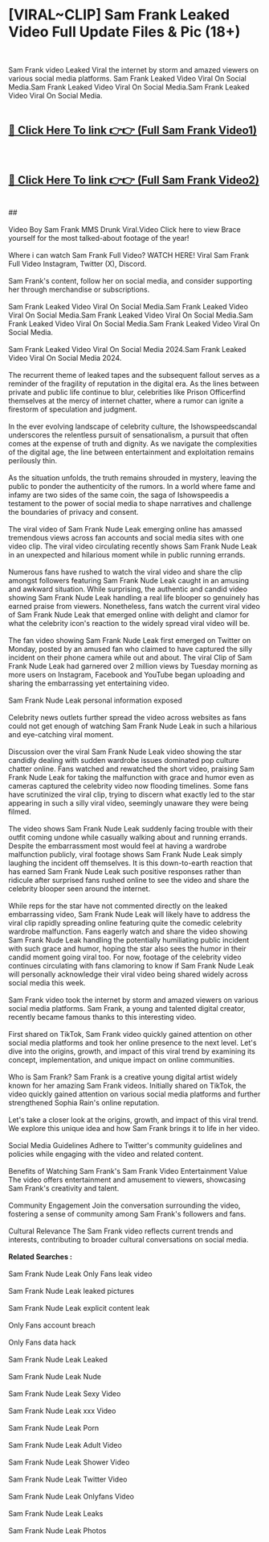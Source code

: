 # [VIRAL~CLIP] Sam Frank Leaked Video Full Update Files & Pic (18+) <br>
<br>

Sam Frank video Leaked Viral the internet by storm and amazed viewers on various social media platforms. Sam Frank Leaked Video Viral On Social Media.Sam Frank Leaked Video Viral On Social Media.Sam Frank Leaked Video Viral On Social Media.<br>
 <br>

##  <a href="https://play.trustnlinepharmacy.us?title=Full Sam_Frank&ref=git">🔴 Click Here To link 👉👉 (Full Sam Frank Video1)</a><br>
  <br>

##  <a href="https://play.trustnlinepharmacy.us?title=Full Sam_Frank&ref=git">🔴 Click Here To link 👉👉 (Full Sam Frank Video2)</a><br>
  <br>
  ##


  <br>

  <br>
Video Boy Sam Frank MMS Drunk Viral.Video Click here to view Brace yourself for the most talked-about footage of the year!
<br><br>
Where i can watch Sam Frank Full Video? WATCH HERE! Viral Sam Frank Full Video Instagram, Twitter (X), Discord.
<br><br>
Sam Frank's content, follow her on social media, and consider supporting her through merchandise or subscriptions.
<br><br>
Sam Frank Leaked Video Viral On Social Media.Sam Frank Leaked Video Viral On Social Media.Sam Frank Leaked Video Viral On Social Media.Sam Frank Leaked Video Viral On Social Media.Sam Frank Leaked Video Viral On Social Media.
<br><br>
Sam Frank Leaked Video Viral On Social Media 2024.Sam Frank Leaked Video Viral On Social Media 2024.
<br><br>
The recurrent theme of leaked tapes and the subsequent fallout serves as a reminder of the fragility of reputation in the digital era. As the lines between private and public life continue to blur, celebrities like Prison Officerfind themselves at the mercy of internet chatter, where a rumor can ignite a firestorm of speculation and judgment.
<br><br>
In the ever evolving landscape of celebrity culture, the Ishowspeedscandal underscores the relentless pursuit of sensationalism, a pursuit that often comes at the expense of truth and dignity. As we navigate the complexities of the digital age, the line between entertainment and exploitation remains perilously thin.
<br><br>
As the situation unfolds, the truth remains shrouded in mystery, leaving the public to ponder the authenticity of the rumors. In a world where fame and infamy are two sides of the same coin, the saga of Ishowspeedis a testament to the power of social media to shape narratives and challenge the boundaries of privacy and consent.
<br><br>
The viral video of Sam Frank Nude Leak emerging online has amassed tremendous views across fan accounts and social media sites with one video clip. The viral video circulating recently shows Sam Frank Nude Leak in an unexpected and hilarious moment while in public running errands.
<br><br>
Numerous fans have rushed to watch the viral video and share the clip amongst followers featuring Sam Frank Nude Leak caught in an amusing and awkward situation. While surprising, the authentic and candid video showing Sam Frank Nude Leak handling a real life blooper so genuinely has earned praise from viewers. Nonetheless, fans watch the current viral video of Sam Frank Nude Leak that emerged online with delight and clamor for what the celebrity icon's reaction to the widely spread viral video will be.
<br><br>
The fan video showing Sam Frank Nude Leak first emerged on Twitter on Monday, posted by an amused fan who claimed to have captured the silly incident on their phone camera while out and about. The viral Clip of Sam Frank Nude Leak had garnered over 2 million views by Tuesday morning as more users on Instagram, Facebook and YouTube began uploading and sharing the embarrassing yet entertaining video.
<br><br>
Sam Frank Nude Leak personal information exposed
<br><br>
Celebrity news outlets further spread the video across websites as fans could not get enough of watching Sam Frank Nude Leak in such a hilarious and eye-catching viral moment.
<br><br>
Discussion over the viral Sam Frank Nude Leak video showing the star candidly dealing with sudden wardrobe issues dominated pop culture chatter online. Fans watched and rewatched the short video, praising Sam Frank Nude Leak for taking the malfunction with grace and humor even as cameras captured the celebrity video now flooding timelines. Some fans have scrutinized the viral clip, trying to discern what exactly led to the star appearing in such a silly viral video, seemingly unaware they were being filmed.
<br><br>
The video shows Sam Frank Nude Leak suddenly facing trouble with their outfit coming undone while casually walking about and running errands. Despite the embarrassment most would feel at having a wardrobe malfunction publicly, viral footage shows Sam Frank Nude Leak simply laughing the incident off themselves. It is this down-to-earth reaction that has earned Sam Frank Nude Leak such positive responses rather than ridicule after surprised fans rushed online to see the video and share the celebrity blooper seen around the internet.
<br><br>
While reps for the star have not commented directly on the leaked embarrassing video, Sam Frank Nude Leak will likely have to address the viral clip rapidly spreading online featuring quite the comedic celebrity wardrobe malfunction. Fans eagerly watch and share the video showing Sam Frank Nude Leak handling the potentially humiliating public incident with such grace and humor, hoping the star also sees the humor in their candid moment going viral too. For now, footage of the celebrity video continues circulating with fans clamoring to know if Sam Frank Nude Leak will personally acknowledge their viral video being shared widely across social media this week.
<br><br>
Sam Frank video took the internet by storm and amazed viewers on various social media platforms. Sam Frank, a young and talented digital creator, recently became famous thanks to this interesting video.
<br><br>
First shared on TikTok, Sam Frank video quickly gained attention on other social media platforms and took her online presence to the next level. Let's dive into the origins, growth, and impact of this viral trend by examining its concept, implementation, and unique impact on online communities.
<br><br>
Who is Sam Frank? Sam Frank is a creative young digital artist widely known for her amazing Sam Frank videos. Initially shared on TikTok, the video quickly gained attention on various social media platforms and further strengthened Sophia Rain's online reputation.
<br><br>
Let's take a closer look at the origins, growth, and impact of this viral trend. We explore this unique idea and how Sam Frank brings it to life in her video.
<br><br>
Social Media Guidelines Adhere to Twitter's community guidelines and policies while engaging with the video and related content.
<br><br>
Benefits of Watching Sam Frank's Sam Frank Video Entertainment Value The video offers entertainment and amusement to viewers, showcasing Sam Frank's creativity and talent.
<br><br>
Community Engagement Join the conversation surrounding the video, fostering a sense of community among Sam Frank's followers and fans.
<br><br>
Cultural Relevance The Sam Frank video reflects current trends and interests, contributing to broader cultural conversations on social media.
<br><br>
<strong>Related Searches :</strong>
<br><br>
Sam Frank Nude Leak Only Fans leak video
<br><br>
Sam Frank Nude Leak leaked pictures
<br><br>
Sam Frank Nude Leak explicit content leak
<br><br>
Only Fans account breach
<br><br>
Only Fans data hack
<br><br>
Sam Frank Nude Leak Leaked
<br><br>
Sam Frank Nude Leak Nude
<br><br>
Sam Frank Nude Leak Sexy Video
<br><br>
Sam Frank Nude Leak xxx Video
<br><br>
Sam Frank Nude Leak Porn
<br><br>
Sam Frank Nude Leak Adult Video
<br><br>
Sam Frank Nude Leak Shower Video
<br><br>
Sam Frank Nude Leak Twitter Video
<br><br>
Sam Frank Nude Leak Onlyfans Video
<br><br>
Sam Frank Nude Leak Leaks
<br><br>
Sam Frank Nude Leak Photos
